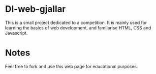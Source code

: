 # DI-web-gjallar
This is a small project dedicated to a competition. It is mainly used for learning the basics of web development, and familarise HTML, CSS and Javascript.

# Notes

Feel free to fork and use this web page for educational purposes.
